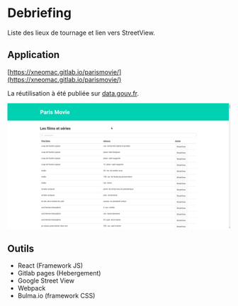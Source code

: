 # Debriefing

Liste des lieux de tournage et lien vers StreetView.

## Application

[https://xneomac.gitlab.io/parismovie/](https://xneomac.gitlab.io/parismovie/)

La réutilisation à été publiée sur [data.gouv.fr](https://www.data.gouv.fr/fr/reuses/paris-movie/).

![screenshot](screen1.png)

## Outils

- React (Framework JS)
- Gitlab pages (Hebergement)
- Google Street View
- Webpack
- Bulma.io (framework CSS)
